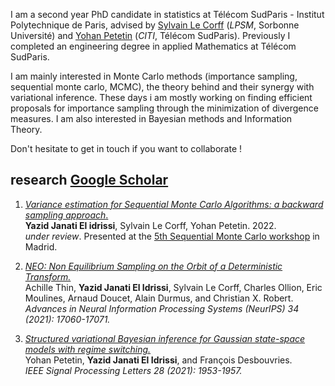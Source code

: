 
I am a second year PhD candidate in statistics at Télécom SudParis - Institut Polytechnique de Paris, advised by [Sylvain Le Corff](https://sylvainlc.github.io) (*LPSM*, Sorbonne Université) and [Yohan Petetin](http://www-public.imtbs-tsp.eu/~petetin/) (*CITI*, Télécom SudParis). Previously I completed an engineering degree in applied Mathematics at Télécom SudParis.

I am mainly interested in Monte Carlo methods (importance sampling, sequential monte carlo, MCMC), the theory behind and their synergy with
variational inference. These days i am mostly working on finding efficient proposals for importance sampling through the minimization of divergence measures.    I am also interested in Bayesian methods and Information Theory.

Don't hesitate to get in touch if you want to collaborate !


## research [Google Scholar](https://scholar.google.com/citations?user=JGor6XwAAAAJ&hl=en)
1. [*Variance estimation for Sequential Monte Carlo Algorithms: a backward sampling approach*.](https://arxiv.org/pdf/2204.01401.pdf)  
        **Yazid Janati El idrissi**, Sylvain Le Corff, Yohan Petetin. 2022.  
        *under review*. Presented at the [5th Sequential Monte Carlo workshop](https://smc2022.webs.tsc.uc3m.es) in Madrid.

1. [*NEO: Non Equilibrium Sampling on the Orbit of a Deterministic Transform.*](https://proceedings.neurips.cc/paper/2021/file/8dd291cbea8f231982db0fb1716dfc55-Paper.pdf)  
        Achille Thin, **Yazid Janati El Idrissi**, Sylvain Le Corff, Charles Ollion, Eric Moulines, Arnaud Doucet, Alain Durmus, and Christian X. Robert.  
        *Advances in Neural Information Processing Systems (NeurIPS) 34 (2021): 17060-17071.*

1. [*Structured variational Bayesian inference for Gaussian state-space models with regime switching.*]()  
        Yohan Petetin, **Yazid Janati El Idrissi**, and François Desbouvries.  
        *IEEE Signal Processing Letters 28 (2021): 1953-1957.* 